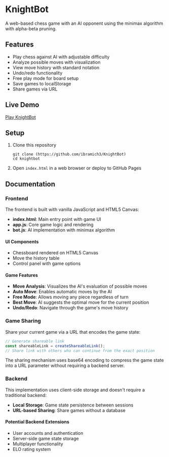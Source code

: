 # KnightBot

A web-based chess game with an AI opponent using the minimax algorithm with alpha-beta pruning.

## Features
- Play chess against AI with adjustable difficulty
- Analyze possible moves with visualization
- View move history with standard notation
- Undo/redo functionality
- Free play mode for board setup
- Save games to localStorage
- Share games via URL

## Live Demo
[Play KnightBot](https://ibramich3.github.io/KnightBot/)
## Setup
1. Clone this repository
   ```
   git clone (https://github.com/ibramich3/KnightBot)
   cd knightbot
   ```
2. Open `index.html` in a web browser or deploy to GitHub Pages

## Documentation

### Frontend
The frontend is built with vanilla JavaScript and HTML5 Canvas:

- **index.html**: Main entry point with game UI
- **app.js**: Core game logic and rendering
- **bot.js**: AI implementation with minimax algorithm

#### UI Components
- Chessboard rendered on HTML5 Canvas
- Move the history table
- Control panel with game options

#### Game Features
- **Move Analysis**: Visualizes the AI's evaluation of possible moves
- **Auto Move**: Enables automatic moves by the AI
- **Free Mode**: Allows moving any piece regardless of turn
- **Best Move**: AI suggests the optimal move for the current position
- **Undo/Redo**: Navigate through the game's move history

### Game Sharing
Share your current game via a URL that encodes the game state:

```javascript
// Generate shareable link
const shareableLink = createShareableLink();
// Share link with others who can continue from the exact position
```

The sharing mechanism uses base64 encoding to compress the game state into a URL parameter without requiring a backend server.

### Backend
This implementation uses client-side storage and doesn't require a traditional backend:

- **Local Storage**: Game state persistence between sessions
- **URL-based Sharing**: Share games without a database

#### Potential Backend Extensions
- User accounts and authentication
- Server-side game state storage
- Multiplayer functionality
- ELO rating system
